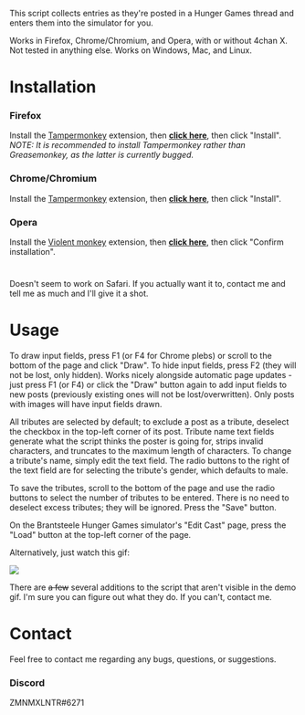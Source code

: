 This script collects entries as they're posted in a Hunger Games thread and enters them into the simulator for you.

Works in Firefox, Chrome/Chromium, and Opera, with or without 4chan X. Not tested in anything else. Works on Windows, Mac, and Linux.

# Installation
### Firefox
Install the [Tampermonkey](https://addons.mozilla.org/en-US/firefox/addon/tampermonkey/) extension, then **[click here](https://github.com/zmnmxlntr/hg/raw/master/hg.user.js)**, then click "Install".
<br/>*NOTE: It is recommended to install Tampermonkey rather than Greasemonkey, as the latter is currently bugged.*

### Chrome/Chromium
Install the [Tampermonkey](https://chrome.google.com/webstore/detail/tampermonkey/dhdgffkkebhmkfjojejmpbldmpobfkfo?hl=en) extension, then **[click here](https://github.com/zmnmxlntr/hg/raw/master/hg.user.js)**, then click "Install".

### Opera
Install the [Violent monkey](https://addons.opera.com/en/extensions/details/violent-monkey/) extension, then **[click here](https://github.com/zmnmxlntr/hg/raw/master/hg.user.js)**, then click "Confirm installation".

#
Doesn't seem to work on Safari. If you actually want it to, contact me and tell me as much and I'll give it a shot.

# Usage
To draw input fields, press F1 (or F4 for Chrome plebs) or scroll to the bottom of the page and click "Draw". To hide input fields, press F2 (they will not be lost, only hidden). Works nicely alongside automatic page updates - just press F1 (or F4) or click the "Draw" button again to add input fields to new posts (previously existing ones will not be lost/overwritten). Only posts with images will have input fields drawn.

All tributes are selected by default; to exclude a post as a tribute, deselect the checkbox in the top-left corner of its post. Tribute name text fields generate what the script thinks the poster is going for, strips invalid characters, and truncates to the maximum length of characters. To change a tribute's name, simply edit the text field. The radio buttons to the right of the text field are for selecting the tribute's gender, which defaults to male.

To save the tributes, scroll to the bottom of the page and use the radio buttons to select the number of tributes to be entered. There is no need to deselect excess tributes; they will be ignored. Press the "Save" button.

On the Brantsteele Hunger Games simulator's "Edit Cast" page, press the "Load" button at the top-left corner of the page.

Alternatively, just watch this gif:

![](http://i.imgur.com/Q50rvOo.gif)

There are ~~a few~~ several additions to the script that aren't visible in the demo gif. I'm sure you can figure out what they do. If you can't, contact me.

# Contact
Feel free to contact me regarding any bugs, questions, or suggestions.

### Discord
ZMNMXLNTR#6271
